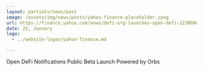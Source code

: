 ```yaml
---
layout: partials/news/post
image: /assets/img/news/posts/yahoo-finance-placeholder.jpeg
url: https://finance.yahoo.com/news/defi-org-launches-open-defi-123000053.html#:~:text=Newsfile-,DeFi.org%20Launches%20the%20Open%20DeFi%20Notification%20Protocol%20Powered%20by,Newsfile%20Corp.&text=Orbs%20ushers%20in%20the%20next,on%20Apple%20and%20iOS%20devices
date: 25, January
logo: 
  - ../website-logos/yahoo-finance.md

---
```



Open DeFi Notifications Public Beta Launch Powered by Orbs